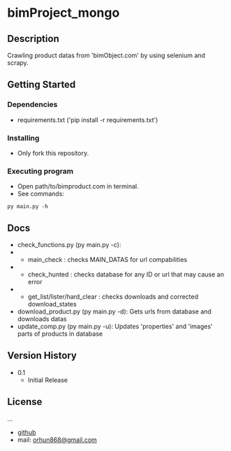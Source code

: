 # bimProject_mongo

## Description

Crawling product datas from 'bimObject.com' by using selenium and scrapy.

## Getting Started

### Dependencies

* requirements.txt ('pip install -r requirements.txt')

### Installing

* Only fork this repository.

### Executing program

* Open path/to/bimproduct.com in terminal.
* See commands:
```
py main.py -h 
```

## Docs

* check_functions.py (py main.py -c): 
* * main_check : checks MAIN_DATAS for url compabilities
* * check_hunted : checks database for any ID or url that may cause an error
* * get_list/lister/hard_clear : checks downloads and corrected download_states
* download_product.py (py main.py -d): Gets urls from database and downloads datas
* update_comp.py (py main.py -u): Updates 'properties' and 'images' parts of products in database

## Version History

* 0.1
    * Initial Release

## License
...
<!-- This project is licensed under the [NAME HERE] License - see the LICENSE.md file for details -->

 - [github](https://github.com/elymsyr)
 - mail: orhun868@gmail.com